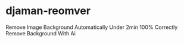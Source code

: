 # djaman-reomver
Remove Image Background Automatically Under 2min 100% Correctly Remove Background With Ai
